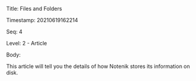Title:  Files and Folders

Timestamp: 20210619162214

Seq:    4

Level:  2 - Article

Body: 

This article will tell you the details of how Notenik stores its information on disk. 
